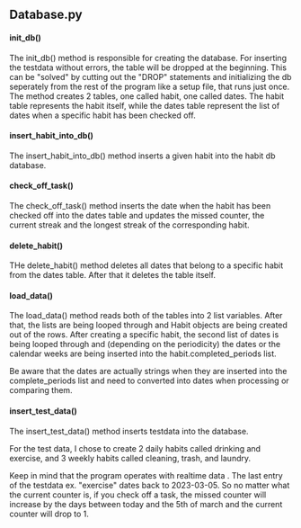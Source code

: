 ## Database.py

#### init_db()

The init_db() method is responsible for creating the database. For inserting the testdata without errors, the table will be dropped at the beginning.
This can be "solved" by cutting out the "DROP" statements and initializing the db seperately from the rest of the program like a setup file, that runs just once.
The method creates 2 tables, one called habit, one called dates. The habit table represents the habit itself, 
while the dates table represent the list of dates when a specific habit has been checked off.


#### insert_habit_into_db()
The insert_habit_into_db() method inserts a given habit into the habit db database.

#### check_off_task()
The check_off_task() method inserts the date when the habit has been checked off into the dates table
and updates the missed counter, the current streak and the longest streak of the corresponding habit.

#### delete_habit()
THe delete_habit() method deletes all dates that belong to a specific habit from the dates table.
After that it deletes the table itself.

#### load_data()
The load_data() method reads both of the tables into 2 list variables.
After that, the lists are being looped through and Habit objects are being created out of the rows.
After creating a specific habit, the second list of dates is being looped through and (depending on the periodicity)
the dates or the calendar weeks are being inserted into the habit.completed_periods list.

Be aware that the dates are actually strings when they are inserted into the complete_periods list and need to converted into dates
when processing or comparing them. 

#### insert_test_data()

The insert_test_data() method inserts testdata into the database. 

For the test data, I chose to create 2 daily habits called drinking and exercise,
and 3 weekly habits called cleaning, trash, and laundry.

Keep in mind that the program operates with realtime data .
The last entry of the testdata ex. "exercise" dates back to 2023-03-05.
So no matter what the current counter is, if you check off a task, the missed counter will
increase by the days between today and the 5th of march and the current counter will drop to 1.